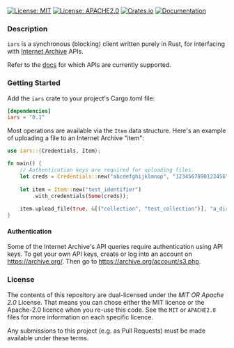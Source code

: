 [![License: MIT](https://img.shields.io/badge/License-MIT-blue?style=flat-square)](MIT)
[![License: APACHE2.0](https://img.shields.io/badge/License-APACHE2.0-blue?style=flat-square)](APACHE2.0)
[![Crates.io](https://img.shields.io/crates/v/iars?style=flat-square)](https://crates.io/crates/iars)
[![Documentation](https://img.shields.io/docsrs/iars?style=flat-square)](https://docs.rs/iars)

### Description
`iars` is a synchronous (blocking) client written purely in Rust, for interfacing with [Internet Archive](https://archive.org/) APIs.

Refer to the [docs](https://docs.rs/iars) for which APIs are currently supported.

### Getting Started
Add the `iars` crate to your project's Cargo.toml file:
```TOML
[dependencies]
iars = "0.1"
```
Most operations are available via the `Item` data structure. Here's an example of uploading a file
to an Internet Archive "item":
```Rust
use iars::{Credentials, Item};

fn main() {
    // Authentication keys are required for uploading files.
    let creds = Credentials::new("abcdefghijklmnop", "1234567890123456");
    
    let item = Item::new("test_identifier")
        .with_credentials(Some(creds));
    
    item.upload_file(true, &[("collection", "test_collection")], "a_directory/myfile.txt", "Hello World!".as_bytes()).unwrap();
}
```

#### Authentication
Some of the Internet Archive's API queries require authentication using API keys. To get your own API keys, create or log into an
account on https://archive.org/. Then go to https://archive.org/account/s3.php.

### License
The contents of this repository are dual-licensed under the _MIT OR Apache
2.0_ License. That means you can chose either the MIT licence or the
Apache-2.0 licence when you re-use this code. See the `MIT` or `APACHE2.0` files for more
information on each specific licence.

Any submissions to this project (e.g. as Pull Requests) must be made available
under these terms.